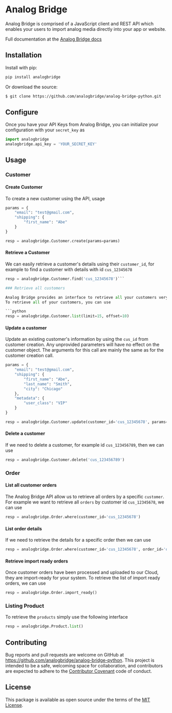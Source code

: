 # Analog Bridge

Analog Bridge is comprised of a JavaScript client and REST API which enables
your users to import analog media directly into your app or website.

Full documentation at the [Analog Bridge docs](https://analogbridge.io/docs#python)

## Installation

Install with pip:

```python
pip install analogbridge
```

Or download the source:

```sh
$ git clone https://github.com/analogbridge/analog-bridge-python.git
```

## Configure

Once you have your API Keys from Analog Bridge, you can initialize your configuration with your `secret_key` as

```python
import analogbridge
analogbridge.api_key = 'YOUR_SECRET_KEY'
```

## Usage

### Customer

#### Create Customer

To create a new customer using the API, usage

```python
params = {
    "email": "test@gmail.com",
    "shipping": {
        "first_name": "Abe"
    }
}

resp = analogbridge.Customer.create(params=params)
```

#### Retrieve a Customer

We can easily retrieve a customer's details using their `customer_id`, for
example to find a customer with details with id `cus_12345678`

```python
resp = analogbridge.Customer.find('cus_12345678')```

### Retrieve all customers

Analog Bridge provides an interface to retrieve all your customers very easily.
To retrieve all of your customers, you can use

```python
resp = analogbridge.Customer.list(limit=15, offset=10)
```

#### Update a customer

Update an existing customer's information by using the `cus_id` from customer
creation. Any unprovided parameters will have no effect on the customer object.
The arguments for this call are mainly the same as for the customer creation
call.

```python
params = {
    "email": "test@gmail.com",
    "shipping": {
        "first_name": "Abe",
        "last_name": "Smith",
        "city": "Chicago"
    },
    "metadata": {
        "user_class": "VIP"
    }
}

resp = analogbridge.Customer.update(customer_id='cus_12345678', params=params)
```

#### Delete a customer

If we need to delete a customer, for example id `cus_123456789`, then we can
use

```python
resp = analogbridge.Customer.delete('cus_123456789')
```

### Order

#### List all customer orders

The Analog Bridge API allow us to retrieve all orders by a specific `customer`.
For example we want to retrieve all `orders` by customer id `cus_12345678`,
we can use

```python
resp = analogbridge.Order.where(customer_id='cus_12345678')
```

#### List order details

If we need to retrieve the details for a specific order then we can use

```python
resp = analogbridge.Order.where(customer_id='cus_12345678', order_id='ord_12345678')
```

#### Retrieve import ready orders
Once customer orders have been processed and uploaded to our Cloud, they are import-ready for your system.
To retrieve the list of import ready orders, we can use

```python
resp = analogbridge.Order.import_ready()
```

### Listing Product

To retrieve the `products` simply use the following interface

```python
resp = analogbridge.Product.list()
```

## Contributing

Bug reports and pull requests are welcome on GitHub at https://github.com/analogbridge/analog-bridge-python. This project is intended to be a safe, welcoming space for collaboration, and contributors are expected to adhere to the [Contributor Covenant](http://contributor-covenant.org) code of conduct.


## License

This package is available as open source under the terms of the [MIT License](http://opensource.org/licenses/MIT).